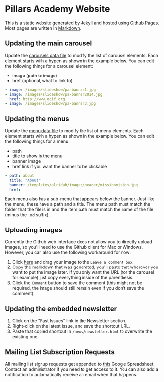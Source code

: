 # Pillars Academy Website

This is a static website generated by [Jekyll](http://jekyllrb.com/) and hosted using [Github Pages](https://pages.github.com/). Most pages are written in [Markdown](https://guides.github.com/features/mastering-markdown/).

## Updating the main carousel

Update the [carousels data file](https://github.com/pillarsacademy/pillarsacademy.github.io/blob/master/_data/carousels.yml) to modify the list of carousel elements. Each element starts with a hypen as shown in the example below. You can edit the following things for a carousel element:

- image (path to image)
- href (optional, what to link to)

```yaml
- image: /images/slideshow/pa-banner1.jpg
- image: /images/slideshow/pa-banner2014.jpg
  href: http://www.ocif.org
- image: /images/slideshow/pa-banner3.jpg
```

## Updating the menus

Update the [menu data file](https://github.com/pillarsacademy/pillarsacademy.github.io/blob/master/_data/menu.yml) to modify the list of menu elements. Each element starts with a hypen as shown in the example below. You can edit the following things for a menu:

- path
- title to show in the menu
- banner image
- href link if you want the banner to be clickable

```yaml
- path: about
  title: "About"
  banner: /templates/alridah/images/header/missionvision.jpg
  href:
```

Each menu also has a sub-menu that appears below the banner. Just like the menu, these have a path and a title. The menu path must match the folder that the file is in and the item path must match the name of the file (minus the `.md` suffix).

## Uploading images

Currently the Github web interface does not allow you to directly upload images, so you'll need to use the Github client for Mac or Windows. However, you can also use the following workaround for now:

1. Click [here](https://github.com/pillarsacademy/pillarsacademy.github.io/issues/1) and drag your image to the `Leave a comment box`.
2. Copy the markdown that was generated, you'll paste that wherever you want to put the image later. If you only want the URL (for the carousel for example) just copy everything inside of the parenthesis.
3. Click the `Comment` button to save the comment (this might not be required, the image should still remain even if you don't save the comment).

## Updating the embedded newsletter

1. Click on the "Past Issues" link in the Newsletter section.
2. Right-click on the latest issue, and save the shortcut URL.
3. Paste that copied shortcut in `/news/newsletter.html` to overwrite the existing one.

## Mailing List Subscription Requests

All mailing list signup requests get appended to [this](https://docs.google.com/a/alridah.org/spreadsheets/d/16fhhgdfQyBx2l9pz83JYzieTJIwyPnUe3aBfh1k09_g/edit#gid=647443546) Google Spreadsheet. Contact an administrator if you need to get access to it. You can also add a notification to automatically receive an email when that happens.